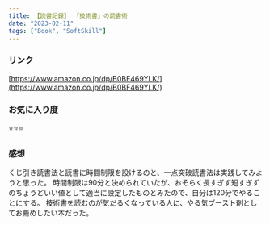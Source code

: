 ```yaml
---
title: 【読書記録】 「技術書」の読書術
date: "2023-02-11"
tags: ["Book", "SoftSkill"]
---
```


### リンク
[https://www.amazon.co.jp/dp/B0BF469YLK/](https://www.amazon.co.jp/dp/B0BF469YLK/)

### お気に入り度
⭐️⭐️⭐️

### 感想
くじ引き読書法と読書に時間制限を設けるのと、一点突破読書法は実践してみようと思った。
時間制限は90分と決められていたが、おそらく長すぎず短すぎずのちょうどいい値として適当に設定したものとみたので、自分は120分でやることにする。
技術書を読むのが気だるくなっている人に、やる気ブースト剤としてお薦めしたい本だった。
